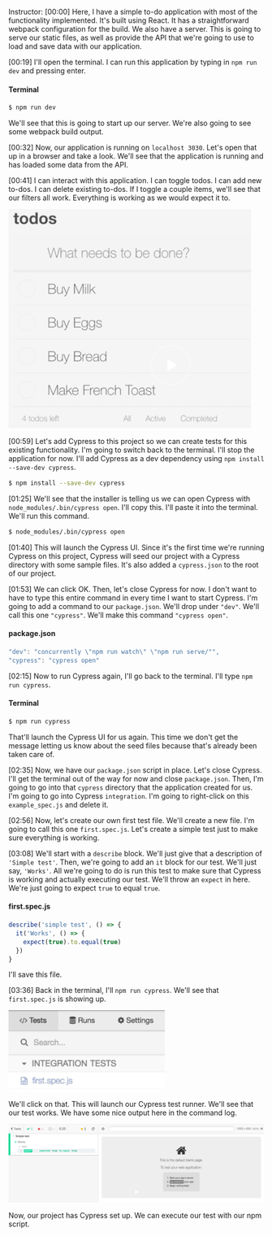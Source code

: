 Instructor: [00:00] Here, I have a simple to-do application with most of the functionality implemented. It's built using React. It has a straightforward webpack configuration for the build. We also have a server. This is going to serve our static files, as well as provide the API that we're going to use to load and save data with our application. 

[00:19] I'll open the terminal. I can run this application by typing in `npm run dev` and pressing enter.

#### Terminal
```bash
$ npm run dev
```

We'll see that this is going to start up our server. We're also going to see some webpack build output. 

[00:32] Now, our application is running on `localhost 3030`. Let's open that up in a browser and take a look. We'll see that the application is running and has loaded some data from the API. 

[00:41] I can interact with this application. I can toggle todos. I can add new to-dos. I can delete existing to-dos. If I toggle a couple items, we'll see that our filters all work. Everything is working as we would expect it to. 

![Application](../images/cypress-add-cypress-to-an-existing-application-with-npm-application.png)

[00:59] Let's add Cypress to this project so we can create tests for this existing functionality. I'm going to switch back to the terminal. I'll stop the application for now. I'll add Cypress as a dev dependency using `npm install --save-dev cypress`. 

```Bash
$ npm install --save-dev cypress
```

[01:25] We'll see that the installer is telling us we can open Cypress with `node_modules/.bin/cypress open`. I'll copy this. I'll paste it into the terminal. We'll run this command. 

```Bash
$ node_modules/.bin/cypress open
```

[01:40] This will launch the Cypress UI. Since it's the first time we're running Cypress on this project, Cypress will seed our project with a Cypress directory with some sample files. It's also added a `cypress.json` to the root of our project. 

[01:53] We can click OK. Then, let's close Cypress for now. I don't want to have to type this entire command in every time I want to start Cypress. I'm going to add a command to our `package.json`. We'll drop under `"dev"`. We'll call this one `"cypress"`. We'll make this command `"cypress open"`.

#### package.json
```js
"dev": "concurrently \"npm run watch\" \"npm run serve/"",
"cypress": "cypress open"
```

[02:15] Now to run Cypress again, I'll go back to the terminal. I'll type `npm run cypress`. 

#### Terminal
```Bash
$ npm run cypress
```

That'll launch the Cypress UI for us again. This time we don't get the message letting us know about the seed files because that's already been taken care of. 

[02:35] Now, we have our `package.json` script in place. Let's close Cypress. I'll get the terminal out of the way for now and close `package.json`. Then, I'm going to go into that `cypress` directory that the application created for us. I'm going to go into Cypress `integration`. I'm going to right-click on this `example_spec.js` and delete it. 

[02:56] Now, let's create our own first test file. We'll create a new file. I'm going to call this one `first.spec.js`. Let's create a simple test just to make sure everything is working. 

[03:08] We'll start with a `describe` block. We'll just give that a description of `'Simple test'`. Then, we're going to add an `it` block for our test. We'll just say, `'Works'`. All we're going to do is run this test to make sure that Cypress is working and actually executing our test. We'll throw an `expect` in here. We're just going to expect `true` to equal `true`. 

#### first.spec.js
```javascript
describe('simple test', () => {
  it('Works', () => {
    expect(true).to.equal(true)
  })
}
```

I'll save this file. 

[03:36] Back in the terminal, I'll `npm run cypress`. We'll see that `first.spec.js` is showing up. 

![first.spec.js showing in cypress](../images/cypress-add-cypress-to-an-existing-application-with-npm-first-spec-js-in-cypress.png)

We'll click on that. This will launch our Cypress test runner. We'll see that our test works. We have some nice output here in the command log. 

![test running](../images/cypress-add-cypress-to-an-existing-application-with-npm-test-running.png)

Now, our project has Cypress set up. We can execute our test with our npm script.